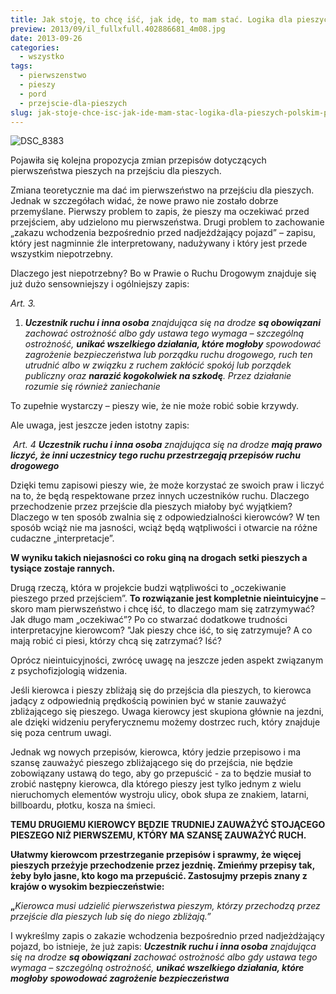 ```yaml
---
title: Jak stoję, to chcę iść, jak idę, to mam stać. Logika dla pieszych w polskim prawie.
preview: 2013/09/il_fullxfull.402886681_4m08.jpg
date: 2013-09-26
categories:
  - wszystko
tags:
  - pierwszenstwo
  - pieszy
  - pord
  - przejscie-dla-pieszych
slug: jak-stoje-chce-isc-jak-ide-mam-stac-logika-dla-pieszych-polskim-prawie
---
```


![DSC_8383](https://encrypted-tbn0.gstatic.com/images?q=tbn:ANd9GcQuaVd3AItljBgwOEH_ef56LMvVtK-lpEa6PgrMKnZ-BOYBZrV_)

Pojawiła się kolejna propozycja zmian przepisów dotyczących pierwszeństwa pieszych na przejściu dla pieszych.

Zmiana teoretycznie ma dać im pierwszeństwo na przejściu dla pieszych. Jednak w szczegółach widać, że nowe prawo nie zostało dobrze przemyślane. Pierwszy problem to zapis, że pieszy ma oczekiwać przed przejściem, aby udzielono mu pierwszeństwa. Drugi problem to zachowanie „zakazu wchodzenia bezpośrednio przed nadjeżdżający pojazd” – zapisu, który jest nagminnie źle interpretowany, nadużywany i który jest przede wszystkim niepotrzebny.

Dlaczego jest niepotrzebny? Bo w Prawie o Ruchu Drogowym znajduje się już dużo sensowniejszy i ogólniejszy zapis:

_Art. 3._

1. **_Uczestnik ruchu i inna osoba_** _znajdująca się na drodze **są obowiązani** zachować ostrożność albo gdy ustawa tego wymaga – szczególną ostrożność, **unikać wszelkiego działania, które mogłoby** spowodować zagrożenie bezpieczeństwa lub porządku ruchu drogowego, ruch ten utrudnić albo w związku z ruchem zakłócić spokój lub porządek publiczny oraz **narazić kogokolwiek na szkodę**. Przez działanie rozumie się również zaniechanie_

To zupełnie wystarczy – pieszy wie, że nie może robić sobie krzywdy.

Ale uwaga, jest jeszcze jeden istotny zapis:

 _Art. 4_ **_Uczestnik ruchu i inna osoba_** _znajdująca się na drodze **mają prawo liczyć, że inni uczestnicy tego ruchu przestrzegają przepisów ruchu drogowego**_

Dzięki temu zapisowi pieszy wie, że może korzystać ze swoich praw i liczyć na to, że będą respektowane przez innych uczestników ruchu. Dlaczego przechodzenie przez przejście dla pieszych miałoby być wyjątkiem? Dlaczego w ten sposób zwalnia się z odpowiedzialności kierowców? W ten sposób wciąż nie ma jasności, wciąż będą wątpliwości i otwarcie na różne cudaczne „interpretacje”.

**W wyniku takich niejasności co roku giną na drogach setki pieszych a tysiące zostaje rannych.**

Drugą rzeczą, która w projekcie budzi wątpliwości to „oczekiwanie pieszego przed przejściem”. **To rozwiązanie jest kompletnie nieintuicyjne** – skoro mam pierwszeństwo i chcę iść, to dlaczego mam się zatrzymywać? Jak długo mam „oczekiwać”? Po co stwarzać dodatkowe trudności interpretacyjne kierowcom? "Jak pieszy chce iść, to się zatrzymuje? A co mają robić ci piesi, którzy chcą się zatrzymać? Iść?

Oprócz nieintuicyjności, zwrócę uwagę na jeszcze jeden aspekt związanym z psychofizjologią widzenia.

Jeśli kierowca i pieszy zbliżają się do przejścia dla pieszych, to kierowca jadący z odpowiednią prędkością powinien być w stanie zauważyć zbliżającego się pieszego. Uwaga kierowcy jest skupiona głównie na jezdni, ale dzięki widzeniu peryferycznemu możemy dostrzec ruch, który znajduje się poza centrum uwagi.

Jednak wg nowych przepisów, kierowca, który jedzie przepisowo i ma szansę zauważyć pieszego zbliżającego się do przejścia, nie będzie zobowiązany ustawą do tego, aby go przepuścić - za to będzie musiał to zrobić następny kierowca, dla którego pieszy jest tylko jednym z wielu nieruchomych elementów wystroju ulicy, obok słupa ze znakiem, latarni, billboardu, płotku, kosza na śmieci.

**TEMU DRUGIEMU KIEROWCY BĘDZIE TRUDNIEJ ZAUWAŻYĆ STOJĄCEGO PIESZEGO NIŻ PIERWSZEMU, KTÓRY MA SZANSĘ ZAUWAŻYĆ RUCH.**

**Ułatwmy kierowcom przestrzeganie przepisów i sprawmy, że więcej pieszych przeżyje przechodzenie przez jezdnię. Zmieńmy przepisy tak, żeby było jasne, kto kogo ma przepuścić. Zastosujmy przepis znany z krajów o wysokim bezpieczeństwie:**

**„**_Kierowca musi udzielić pierwszeństwa pieszym, którzy przechodzą przez przejście dla pieszych lub się do niego zbliżają.”_

I wykreślmy zapis o zakazie wchodzenia bezpośrednio przed nadjeżdżający pojazd, bo istnieje, że już zapis: _**Uczestnik ruchu i inna osoba** znajdująca się na drodze **są obowiązani** zachować ostrożność albo gdy ustawa tego wymaga – szczególną ostrożność, **unikać wszelkiego działania, które mogłoby** **spowodować zagrożenie bezpieczeństwa**_

